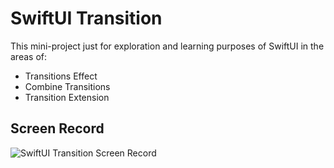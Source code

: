 
# SwiftUI Transition

This mini-project just for exploration and learning purposes of SwiftUI in the areas of:
- Transitions Effect
- Combine Transitions
- Transition Extension


## Screen Record

![SwiftUI Transition Screen Record](https://user-images.githubusercontent.com/25118501/206902595-bce4297d-d696-4861-8397-9c7fc0297691.gif)
